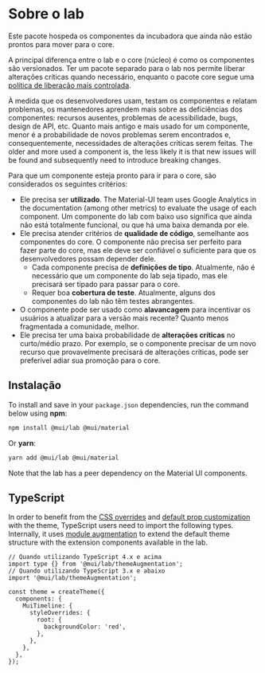 # Sobre o lab

<p class="description">Este pacote hospeda os componentes da incubadora que ainda não estão prontos para mover para o core.</p>

A principal diferença entre o lab e o core (núcleo) é como os componentes são versionados. Ter um pacote separado para o lab nos permite liberar alterações críticas quando necessário, enquanto o pacote core segue uma [política de liberação mais controlada](https://mui.com/versions/#release-frequency).

À medida que os desenvolvedores usam, testam os componentes e relatam problemas, os mantenedores aprendem mais sobre as deficiências dos componentes: recursos ausentes, problemas de acessibilidade, bugs, design de API, etc. Quanto mais antigo e mais usado for um componente, menor é a probabilidade de novos problemas serem encontrados e, consequentemente, necessidades de alterações críticas serem feitas. The older and more used a component is, the less likely it is that new issues will be found and subsequently need to introduce breaking changes.

Para que um componente esteja pronto para ir para o core, são considerados os seguintes critérios:

- Ele precisa ser **utilizado**. The Material-UI team uses Google Analytics in the documentation (among other metrics) to evaluate the usage of each component. Um componente do lab com baixo uso significa que ainda não está totalmente funcional, ou que há uma baixa demanda por ele.
- Ele precisa atender critérios de **qualidade de código**, semelhante aos componentes do core. O componente não precisa ser perfeito para fazer parte do core, mas ele deve ser confiável o suficiente para que os desenvolvedores possam depender dele.
  - Cada componente precisa de **definições de tipo**. Atualmente, não é necessário que um componente do lab seja tipado, mas ele precisará ser tipado para passar para o core.
  - Requer boa **cobertura de teste**. Atualmente, alguns dos componentes do lab não têm testes abrangentes.
- O componente pode ser usado como **alavancagem** para incentivar os usuários a atualizar para a versão mais recente? Quanto menos fragmentada a comunidade, melhor.
- Ele precisa ter uma baixa probabilidade de **alterações críticas** no curto/médio prazo. Por exemplo, se o componente precisar de um novo recurso que provavelmente precisará de alterações críticas, pode ser preferível adiar sua promoção para o core.

## Instalação

To install and save in your `package.json` dependencies, run the command below using **npm**:

```sh
npm install @mui/lab @mui/material
```

Or **yarn**:

```sh
yarn add @mui/lab @mui/material
```

Note that the lab has a peer dependency on the Material UI components.

## TypeScript

In order to benefit from the [CSS overrides](/material-ui/customization/theme-components/#global-style-overrides) and [default prop customization](/material-ui/customization/theme-components/#default-props) with the theme, TypeScript users need to import the following types. Internally, it uses [module augmentation](/material-ui/guides/typescript/#customization-of-theme) to extend the default theme structure with the extension components available in the lab.

```tsx
// Quando utilizando TypeScript 4.x e acima
import type {} from '@mui/lab/themeAugmentation';
// Quando utilizando TypeScript 3.x e abaixo
import '@mui/lab/themeAugmentation';

const theme = createTheme({
  components: {
    MuiTimeline: {
      styleOverrides: {
        root: {
          backgroundColor: 'red',
        },
      },
    },
  },
});
```
